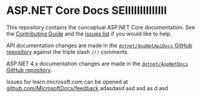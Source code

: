# ASP.NET Core Docs SEIIIIIIIIIIIIII

This repository contains the conceptual ASP.NET Core documentation. See the [Contributing Guide](CONTRIBUTING.md) and the [issues list](https://github.com/dotnet/AspNetCore.Docs/issues) if you would like to help.

API documentation changes are made in the [`dotnet/AspNetApiDocs` GitHub repository](https://github.com/dotnet/AspNetApiDocs) against the triple slash `///` comments.

ASP.NET 4.x documentation changes are made in the [`dotnet/AspNetDocs` GitHub repository](https://github.com/dotnet/AspNetDocs).

Issues for learn.microsoft.com can be opened at [github.com/MicrosoftDocs/feedback](https://github.com/MicrosoftDocs/feedback)
adasdasd asd 
asd
as
d
asd